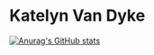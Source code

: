 # Katelyn Van Dyke

[![Anurag's GitHub stats](https://github-readme-stats.vercel.app/api?username=KatelynVanDyke)](https://github.com/anuraghazra/github-readme-stats)